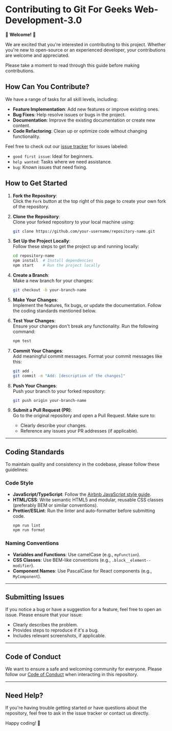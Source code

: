 # Contributing to Git For Geeks Web-Development-3.0

🎉 **Welcome!** 🎉

We are excited that you're interested in contributing to this project. Whether you're new to open-source or an experienced developer, your contributions are welcome and appreciated.

Please take a moment to read through this guide before making contributions.

## How Can You Contribute?

We have a range of tasks for all skill levels, including:

- **Feature Implementation**: Add new features or improve existing ones.
- **Bug Fixes**: Help resolve issues or bugs in the project.
- **Documentation**: Improve the existing documentation or create new content.
- **Code Refactoring**: Clean up or optimize code without changing functionality.

Feel free to check out our [issue tracker](link_to_issue_tracker) for issues labeled:
- `good first issue`: Ideal for beginners.
- `help wanted`: Tasks where we need assistance.
- `bug`: Known issues that need fixing.

## How to Get Started

1. **Fork the Repository**:  
   Click the `Fork` button at the top right of this page to create your own fork of the repository.

2. **Clone the Repository**:  
   Clone your forked repository to your local machine using:
   ```bash
   git clone https://github.com/your-username/repository-name.git
   ```

3. **Set Up the Project Locally**:  
   Follow these steps to get the project up and running locally:
   ```bash
   cd repository-name
   npm install  # Install dependencies
   npm start    # Run the project locally
   ```

4. **Create a Branch**:  
   Make a new branch for your changes:
   ```bash
   git checkout -b your-branch-name
   ```

5. **Make Your Changes**:  
   Implement the features, fix bugs, or update the documentation. Follow the coding standards mentioned below.

6. **Test Your Changes**:  
   Ensure your changes don't break any functionality. Run the following command:
   ```bash
   npm test
   ```

7. **Commit Your Changes**:  
   Add meaningful commit messages. Format your commit messages like this:
   ```bash
   git add .
   git commit -m "Add: [description of the changes]"
   ```

8. **Push Your Changes**:  
   Push your branch to your forked repository:
   ```bash
   git push origin your-branch-name
   ```

9. **Submit a Pull Request (PR)**:  
   Go to the original repository and open a Pull Request. Make sure to:
   - Clearly describe your changes.
   - Reference any issues your PR addresses (if applicable).

---

## Coding Standards

To maintain quality and consistency in the codebase, please follow these guidelines:

### **Code Style**

- **JavaScript/TypeScript**: Follow the [Airbnb JavaScript style guide](https://github.com/airbnb/javascript).
- **HTML/CSS**: Write semantic HTML5 and modular, reusable CSS classes (preferably BEM or similar conventions).
- **Prettier/ESLint**: Run the linter and auto-formatter before submitting code.
  ```bash
  npm run lint
  npm run format
  ```

### **Naming Conventions**

- **Variables and Functions**: Use camelCase (e.g., `myFunction`).
- **CSS Classes**: Use BEM-like conventions (e.g., `.block__element--modifier`).
- **Component Names**: Use PascalCase for React components (e.g., `MyComponent`).

---

## Submitting Issues

If you notice a bug or have a suggestion for a feature, feel free to open an issue. Please ensure that your issue:
- Clearly describes the problem.
- Provides steps to reproduce if it's a bug.
- Includes relevant screenshots, if applicable.

---

## Code of Conduct

We want to ensure a safe and welcoming community for everyone. Please follow our [Code of Conduct](link_to_code_of_conduct) when interacting in this repository.

---

## Need Help?

If you're having trouble getting started or have questions about the repository, feel free to ask in the issue tracker or contact us directly.

Happy coding! 🎉
